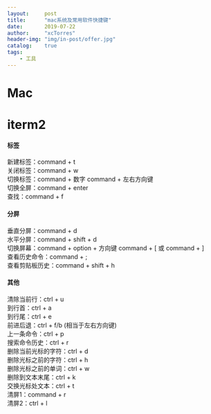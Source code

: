 ```yaml
---
layout:     post
title:      "mac系统及常用软件快捷键"
date:       2019-07-22
author:     "xcTorres"
header-img: "img/in-post/offer.jpg"
catalog:    true
tags:
    - 工具
---
```

# Mac



# iterm2
#### 标签
新建标签：command + t  
关闭标签：command + w  
切换标签：command + 数字 command + 左右方向键  
切换全屏：command + enter  
查找：command + f

#### 分屏
垂直分屏：command + d  
水平分屏：command + shift + d  
切换屏幕：command + option + 方向键 command + [ 或 command + ]  
查看历史命令：command + ;  
查看剪贴板历史：command + shift + h

#### 其他
清除当前行：ctrl + u  
到行首：ctrl + a  
到行尾：ctrl + e  
前进后退：ctrl + f/b (相当于左右方向键)  
上一条命令：ctrl + p  
搜索命令历史：ctrl + r  
删除当前光标的字符：ctrl + d  
删除光标之前的字符：ctrl + h  
删除光标之前的单词：ctrl + w  
删除到文本末尾：ctrl + k  
交换光标处文本：ctrl + t  
清屏1：command + r  
清屏2：ctrl + l